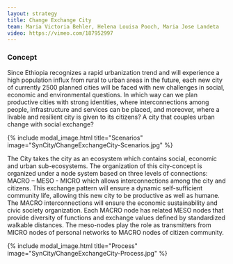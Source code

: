 ```yaml
---
layout: strategy
title: Change Exchange City
team: Maria Victoria Behler, Helena Louisa Pooch, Maria Jose Landeta
video: https://vimeo.com/187952997
---
```

### Concept

Since Ethiopia recognizes a rapid urbanization trend and will experience a high population influx from rural to urban areas in the future, each new city of currently 2500 planned cities will be faced with new challenges in social, economic and environmental questions.
In which way can we plan productive cities with strong identities, where interconnections among people, infrastructure and services can be placed, and moreover, where a livable and resilient city is given to its citizens? A city that couples urban change with social exchange?

{% include modal_image.html title="Scenarios" image="SynCity/ChangeExchangeCity-Scenarios.jpg" %}

The City takes the city as an ecosystem which contains social, economic and urban sub-ecosystems. The organization of this city-concept is organized under a node system based on three levels of connections: MACRO – MESO - MICRO which allows interconnections among the city and citizens. This exchange pattern will ensure a dynamic self-sufficient community life, allowing this new city to be productive as well as humane. The MACRO interconnections will ensure the economic sustainability and civic society organization. Each MACRO node has related MESO nodes that provide diversity of functions and exchange values defined by standardized walkable distances. The meso-nodes play the role as transmitters from MICRO nodes of personal networks to MACRO nodes of citizen community. 

{% include modal_image.html title="Process" image="SynCity/ChangeExchangeCity-Process.jpg" %}
